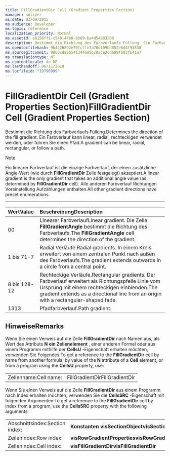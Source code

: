 ```yaml
---
title: FillGradientDir Cell (Gradient Properties Section)
manager: soliver
ms.date: 03/09/2015
ms.audience: Developer
ms.topic: reference
localization_priority: Normal
ms.assetid: e8156ff1-c540-44b8-8b69-ba4d54883260
description: Bestimmt die Richtung des Farbverlaufs Füllung. Ein Farbverlauf kann linear, radial, rechteckigen verwendet werden, oder führen Sie einen Pfad.
ms.openlocfilehash: 9b4226892e70fcffe7a78d109bd852e6d4f93838
ms.sourcegitcommit: 9d60cd82b5413446e5bc8ace2cd689f683fb41a7
ms.translationtype: MT
ms.contentlocale: de-DE
ms.lasthandoff: 06/11/2018
ms.locfileid: "19796999"
---
```

# <a name="fillgradientdir-cell-gradient-properties-section"></a><span data-ttu-id="35596-104">FillGradientDir Cell (Gradient Properties Section)</span><span class="sxs-lookup"><span data-stu-id="35596-104">FillGradientDir Cell (Gradient Properties Section)</span></span>

<span data-ttu-id="35596-105">Bestimmt die Richtung des Farbverlaufs Füllung.</span><span class="sxs-lookup"><span data-stu-id="35596-105">Determines the direction of the fill gradient.</span></span> <span data-ttu-id="35596-106">Ein Farbverlauf kann linear, radial, rechteckigen verwendet werden, oder führen Sie einen Pfad.</span><span class="sxs-lookup"><span data-stu-id="35596-106">A gradient can be linear, radial, rectangular, or follow a path.</span></span> 
  
> [!NOTE]
> <span data-ttu-id="35596-107">Ein linearer Farbverlauf ist die einzige Farbverlauf, der einen zusätzliche Angle-Wert (wie durch **FillGradientDir** Zelle festgelegt) akzeptiert.</span><span class="sxs-lookup"><span data-stu-id="35596-107">A linear gradient is the only gradient that takes an additional angle value (as determined by **FillGradientDir** cell).</span></span> <span data-ttu-id="35596-108">Alle anderen Farbverlauf Richtungen Voreinstellung Aufzählungen enthalten.</span><span class="sxs-lookup"><span data-stu-id="35596-108">All other gradient directions have preset enumerations.</span></span> 
  
****

|<span data-ttu-id="35596-109">**Wert**</span><span class="sxs-lookup"><span data-stu-id="35596-109">**Value**</span></span>|<span data-ttu-id="35596-110">**Beschreibung**</span><span class="sxs-lookup"><span data-stu-id="35596-110">**Description**</span></span>|
|:-----|:-----|
|<span data-ttu-id="35596-111">0</span><span class="sxs-lookup"><span data-stu-id="35596-111">0</span></span>  <br/> |<span data-ttu-id="35596-112">Linearer Farbverlauf</span><span class="sxs-lookup"><span data-stu-id="35596-112">Linear gradient.</span></span> <span data-ttu-id="35596-113">Die Zelle **FillGradientAngle** bestimmt die Richtung des Farbverlaufs.</span><span class="sxs-lookup"><span data-stu-id="35596-113">The **FillGradientAngle** cell determines the direction of the gradient.</span></span>  <br/> |
|<span data-ttu-id="35596-114">1 bis 7</span><span class="sxs-lookup"><span data-stu-id="35596-114">1-7</span></span>  <br/> |<span data-ttu-id="35596-115">Radial Verläufe.</span><span class="sxs-lookup"><span data-stu-id="35596-115">Radial gradients.</span></span> <span data-ttu-id="35596-116">In einem Kreis erweitert von einem zentralen Punkt nach außen des Farbverlaufs.</span><span class="sxs-lookup"><span data-stu-id="35596-116">The gradient extends outwards in a circle from a central point.</span></span>  <br/> |
|<span data-ttu-id="35596-117">8 bis 12</span><span class="sxs-lookup"><span data-stu-id="35596-117">8-12</span></span>  <br/> |<span data-ttu-id="35596-118">Rechteckige Verläufe.</span><span class="sxs-lookup"><span data-stu-id="35596-118">Rectangular gradients.</span></span> <span data-ttu-id="35596-119">Der Farbverlauf erweitert als Richtungspfeile Linie vom Ursprung mit einem rechteckigen einblenden.</span><span class="sxs-lookup"><span data-stu-id="35596-119">The gradient extends as a directional line from an origin with a rectangular-shaped fade.</span></span>  <br/> |
|<span data-ttu-id="35596-120">13</span><span class="sxs-lookup"><span data-stu-id="35596-120">13</span></span>  <br/> |<span data-ttu-id="35596-121">Pfadfarbverlauf.</span><span class="sxs-lookup"><span data-stu-id="35596-121">Path gradient.</span></span>  <br/> |
   
## <a name="remarks"></a><span data-ttu-id="35596-122">Hinweise</span><span class="sxs-lookup"><span data-stu-id="35596-122">Remarks</span></span>

<span data-ttu-id="35596-123">Wenn Sie einen Verweis auf die Zelle **FillGradientDir** nach Namen aus, als Wert des Attributs **N** **ein Zellenelement** , einer anderen Formel oder aus einem Programm mithilfe der **CellsU** -Eigenschaft erhalten möchten, verwenden Sie Folgendes:</span><span class="sxs-lookup"><span data-stu-id="35596-123">To get a reference to the **FillGradientDir** cell by name from another formula, by value of the **N** attribute of a **Cell** element, or from a program using the **CellsU** property, use:</span></span> 
  
|||
|:-----|:-----|
| <span data-ttu-id="35596-124">Zellenname:</span><span class="sxs-lookup"><span data-stu-id="35596-124">Cell name:</span></span>  <br/> | <span data-ttu-id="35596-125">FillGradientDir</span><span class="sxs-lookup"><span data-stu-id="35596-125">FillGradientDir</span></span>  <br/> |
   
<span data-ttu-id="35596-126">Wenn Sie einen Verweis auf die Zelle **FillGradientDir** aus einem Programm nach Index erhalten möchten, verwenden Sie die **CellsSRC** -Eigenschaft mit folgenden Argumenten:</span><span class="sxs-lookup"><span data-stu-id="35596-126">To get a reference to the **FillGradientDir** cell by index from a program, use the **CellsSRC** property with the following arguments:</span></span> 
  
|||
|:-----|:-----|
| <span data-ttu-id="35596-127">Abschnittsindex:</span><span class="sxs-lookup"><span data-stu-id="35596-127">Section index:</span></span>  <br/> |<span data-ttu-id="35596-128">**Konstanten visSectionObject**</span><span class="sxs-lookup"><span data-stu-id="35596-128">**visSectionObject**</span></span> <br/> |
| <span data-ttu-id="35596-129">Zeilenindex:</span><span class="sxs-lookup"><span data-stu-id="35596-129">Row index:</span></span>  <br/> |<span data-ttu-id="35596-130">**visRowGradientProperties**</span><span class="sxs-lookup"><span data-stu-id="35596-130">**visRowGradientProperties**</span></span> <br/> |
| <span data-ttu-id="35596-131">Zellenindex:</span><span class="sxs-lookup"><span data-stu-id="35596-131">Cell index:</span></span>  <br/> |<span data-ttu-id="35596-132">**visFillGradientDir**</span><span class="sxs-lookup"><span data-stu-id="35596-132">**visFillGradientDir**</span></span> <br/> |
   

